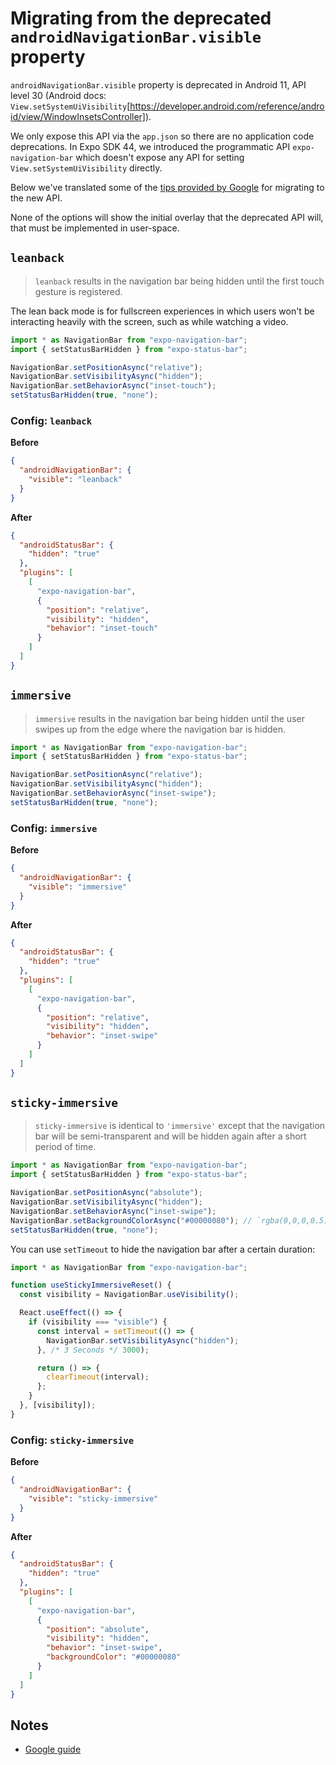 # Migrating from the deprecated `androidNavigationBar.visible` property

`androidNavigationBar.visible` property is deprecated in Android 11, API level 30 (Android docs: `View.setSystemUiVisibility`[https://developer.android.com/reference/android/view/WindowInsetsController]).

We only expose this API via the `app.json` so there are no application code deprecations. In Expo SDK 44, we introduced the programmatic API `expo-navigation-bar` which doesn't expose any API for setting `View.setSystemUiVisibility` directly.

Below we've translated some of the [tips provided by Google](https://developer.android.com/training/system-ui/immersive) for migrating to the new API.

None of the options will show the initial overlay that the deprecated API will, that must be implemented in user-space.

## `leanback`

> `leanback` results in the navigation bar being hidden until the first touch gesture is registered.

The lean back mode is for fullscreen experiences in which users won't be interacting heavily with the screen, such as while watching a video.

<!-- TODO: How to get initial modal? -->
<!-- TODO: Return hidden on app state change -->

```ts
import * as NavigationBar from "expo-navigation-bar";
import { setStatusBarHidden } from "expo-status-bar";

NavigationBar.setPositionAsync("relative");
NavigationBar.setVisibilityAsync("hidden");
NavigationBar.setBehaviorAsync("inset-touch");
setStatusBarHidden(true, "none");
```

### Config: `leanback`

**Before**

```json
{
  "androidNavigationBar": {
    "visible": "leanback"
  }
}
```

**After**

```json
{
  "androidStatusBar": {
    "hidden": "true"
  },
  "plugins": [
    [
      "expo-navigation-bar",
      {
        "position": "relative",
        "visibility": "hidden",
        "behavior": "inset-touch"
      }
    ]
  ]
}
```

## `immersive`

> `immersive` results in the navigation bar being hidden until the user swipes up from the edge where the navigation bar is hidden.

<!-- TODO: How to get initial modal? -->
<!-- TODO: Return hidden on app state change -->

```ts
import * as NavigationBar from "expo-navigation-bar";
import { setStatusBarHidden } from "expo-status-bar";

NavigationBar.setPositionAsync("relative");
NavigationBar.setVisibilityAsync("hidden");
NavigationBar.setBehaviorAsync("inset-swipe");
setStatusBarHidden(true, "none");
```

### Config: `immersive`

**Before**

```json
{
  "androidNavigationBar": {
    "visible": "immersive"
  }
}
```

**After**

```json
{
  "androidStatusBar": {
    "hidden": "true"
  },
  "plugins": [
    [
      "expo-navigation-bar",
      {
        "position": "relative",
        "visibility": "hidden",
        "behavior": "inset-swipe"
      }
    ]
  ]
}
```

## `sticky-immersive`

> `sticky-immersive` is identical to `'immersive'` except that the navigation bar will be semi-transparent and will be hidden again after a short period of time.

```ts
import * as NavigationBar from "expo-navigation-bar";
import { setStatusBarHidden } from "expo-status-bar";

NavigationBar.setPositionAsync("absolute");
NavigationBar.setVisibilityAsync("hidden");
NavigationBar.setBehaviorAsync("inset-swipe");
NavigationBar.setBackgroundColorAsync("#00000080"); // `rgba(0,0,0,0.5)`
setStatusBarHidden(true, "none");
```

You can use `setTimeout` to hide the navigation bar after a certain duration:

```ts
import * as NavigationBar from "expo-navigation-bar";

function useStickyImmersiveReset() {
  const visibility = NavigationBar.useVisibility();

  React.useEffect(() => {
    if (visibility === "visible") {
      const interval = setTimeout(() => {
        NavigationBar.setVisibilityAsync("hidden");
      }, /* 3 Seconds */ 3000);

      return () => {
        clearTimeout(interval);
      };
    }
  }, [visibility]);
}
```

<!-- TODO: How to get initial modal? -->
<!-- TODO: Return hidden on app state change -->

### Config: `sticky-immersive`

**Before**

```json
{
  "androidNavigationBar": {
    "visible": "sticky-immersive"
  }
}
```

**After**

```json
{
  "androidStatusBar": {
    "hidden": "true"
  },
  "plugins": [
    [
      "expo-navigation-bar",
      {
        "position": "absolute",
        "visibility": "hidden",
        "behavior": "inset-swipe",
        "backgroundColor": "#00000080"
      }
    ]
  ]
}
```

## Notes

- [Google guide](https://developer.android.com/training/system-ui/immersive)
